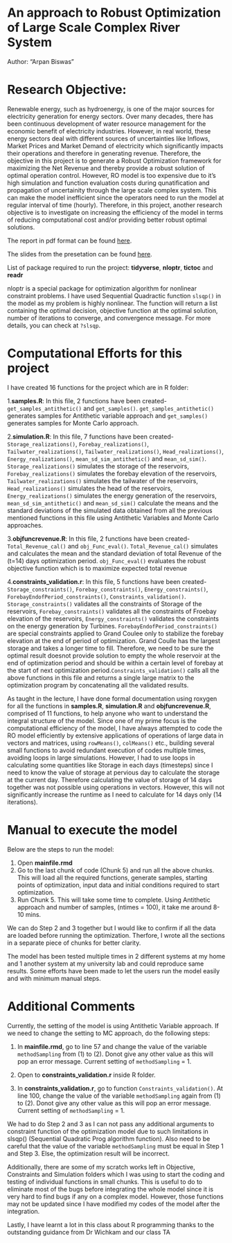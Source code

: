 
# An approach to Robust Optimization of Large Scale Complex River System

Author: “Arpan Biswas”

# Research Objective:

Renewable energy, such as hydroenergy, is one of the major sources for
electricity generation for energy sectors. Over many decades, there has
been continuous development of water resource management for the
economic benefit of electricity industries. However, in real world,
these energy sectors deal with different sources of uncertainties like
Inflows, Market Prices and Market Demand of electricity which
significantly impacts their operations and therefore in generating
revenue. Therefore, the objective in this project is to generate a
Robust Optimization framework for maximizing the Net Revenue and thereby
provide a robust solution of optimal operation control. However, RO
model is too expensive due to it’s high simulation and function
evaluation costs during qunatification and propagation of uncertainity
through the large scale complex system. This can make the model
inefficient since the operators need to run the model at regular
interval of time (hourly). Therefore, in this project, another research
objective is to investigate on increasing the efficiency of the model in
terms of reducing computational cost and/or providing better robust
optimal solutions.

The report in pdf format can be found
[here](https://github.com/ST541-Fall2018/arpanbiswas52-project-ComplexRiverSystem/blob/Master/Report.pdf).

The slides from the presetation can be found
[here](https://github.com/ST541-Fall2018/arpanbiswas52-project-ComplexRiverSystem/blob/Master/ProjectST541_Presentation.pdf).

List of package required to run the project: **tidyverse**, **nloptr**,
**tictoc** and **readr**

nloptr is a special package for optimization algorithm for nonlinear
constraint problems. I have used Sequential Quadractic function
`slsqp()` in the model as my problem is highly nonlinear. The function
will return a list containing the optimal decision, objective function
at the optimal solution, number of iterations to converge, and
convergence message. For more details, you can check at `?slsqp`.

# Computational Efforts for this project

I have created 16 functions for the project which are in R folder:

1\.**samples.R**: In this file, 2 functions have been created-
`get_samples_antithetic()` and `get_samples()`.
`get_samples_antithetic()` generates samples for Antithetic variable
approach and `get_samples()` generates samples for Monte Carlo approach.

2\.**simulation.R**: In this file, 7 functions have been created-
`Storage_realizations()`, `Forebay_realizations()`,
`Tailwater_realizations()`, `Tailwater_realizations()`,
`Head_realizations()`, `Energy_realizations()`,
`mean_sd_sim_antithetic()` and `mean_sd_sim()`. `Storage_realizations()`
simulates the storage of the reservoirs, `Forebay_realizations()`
simulates the forebay elevation of the reservoirs,
`Tailwater_realizations()` simulates the tailwater of the reservoirs,
`Head_realizations()` simulates the head of the reservoirs,
`Energy_realizations()` simulates the energy generation of the
reservoirs, `mean_sd_sim_antithetic()` and `mean_sd_sim()` calculate the
means and the standard deviations of the simulated data obtained from
all the previous mentioned functions in this file using Antithetic
Variables and Monte Carlo approaches.

3\.**objfuncrevenue.R**: In this file, 2 functions have been created-
`Total_Revenue_cal()` and `obj_Func_eval()`. `Total_Revenue_cal()`
simulates and calculates the mean and the standard deviation of total
Revenue of the \(t=14\) days optimization period. `obj_Func_eval()`
evaluates the robust objective function which is to maximize expected
total revenue

4\.**constraints\_validation.r**: In this file, 5 functions have been
created- `Storage_constraints()`, `Forebay_constraints()`,
`Energy_constraints()`, `ForebayEndofPeriod_constraints()`,
`Constraints_validation()`. `Storage_constraints()` validates all the
constraints of Storage of the reservoirs, `Forebay_constraints()`
validates all the constraints of Froebay elevation of the reservoirs,
`Energy_constraints()` validates the constraints on the energy
generation by Turbines. `ForebayEndofPeriod_constraints()` are special
constraints applied to Grand Coulee only to stabilize the forebay
elevation at the end of period of optimization. Grand Coulle has the
largest storage and takes a longer time to fill. Therefore, we need to
be sure the optimal result doesnot provide solution to empty the whole
reservoir at the end of optimization period and should be within a
certain level of forebay at the start of next optimization
period.`Constraints_validation()` calls all the above functions in this
file and returns a single large matrix to the optimization program by
concatenating all the validated results.

As taught in the lecture, I have done formal documentation using roxygen
for all the functions in **samples.R**, **simulation.R** and
**objfuncrevenue.R**, comprised of 11 functions, to help anyone who want
to understand the integral structure of the model. Since one of my prime
focus is the computational efficiency of the model, I have always
attempted to code the RO model efficiently by extensive applications of
operations of large data in vectors and matrices, using `rowMeans()`,
`colMeans()` etc., building several small functions to avoid redundant
execution of codes multiple times, avoiding loops in large simulations.
However, I had to use loops in calculating some quantities like Storage
in each days (timesteps) since I need to know the value of storage at
pervious day to calculate the storage at the current day. Therefore
calculating the value of storage of 14 days together was not possible
using operations in vectors. However, this will not significantly
increase the runtime as I need to calculate for 14 days only (14
iterations).

# Manual to execute the model

Below are the steps to run the model:

1.  Open **mainfile.rmd**
2.  Go to the last chunk of code (Chunk 5) and run all the above chunks.
    This will load all the required functions, generate samples,
    starting points of optimization, input data and initial conditions
    required to start optimization.
3.  Run Chunk 5. This will take some time to complete. Using Antithetic
    approach and number of samples, \(ntimes = 100\), it take me around
    8-10 mins.

We can do Step 2 and 3 together but I would like to confirm if all the
data are loaded before running the optimization. Therfore, I wrote all
the sections in a separate piece of chunks for better clarity.

The model has been tested multiple times in 2 different systems at my
home and 1 another system at my university lab and could reproduce same
results. Some efforts have been made to let the users run the model
easily and with minimum manual steps.

# Additional Comments

Currently, the setting of the model is using Antithetic Variable
approach. If we need to change the setting to MC approach, do the
following steps:

1.  In **mainfile.rmd**, go to line 57 and change the value of the
    variable `methodSampling` from \(1\) to \(2\). Donot give any other
    value as this will pop an error message. Current setting of
    `methodSampling` = 1.

2.  Open to **constraints\_validation.r** inside R folder.

3.  In **constraints\_validation.r**, go to function
    `Constraints_validation()`. At line 100, change the value of the
    variable `methodSampling` again from \(1\) to \(2\). Donot give any
    other value as this will pop an error message. Current setting of
    `methodSampling` = 1.

We had to do Step 2 and 3 as I can not pass any additional arguments to
constraint function of the optimization model due to such limitations in
slsqp() (Sequential Quadratic Prog algorithm function). Also need to be
careful that the value of the variable `methodSampling` must be equal in
Step 1 and Step 3. Else, the optimization result will be incorrect.

Additionally, there are some of my scratch works left in Objective,
Constraints and Simulation folders which I was using to start the coding
and testing of individual functions in small chunks. This is useful to
do to eliminate most of the bugs before integrating the whole model
since it is very hard to find bugs if any on a complex model. However,
those functions may not be updated since I have modified my codes of the
model after the integration.

Lastly, I have learnt a lot in this class about R programming thanks to
the outstanding guidance from Dr Wichkam and our class TA
